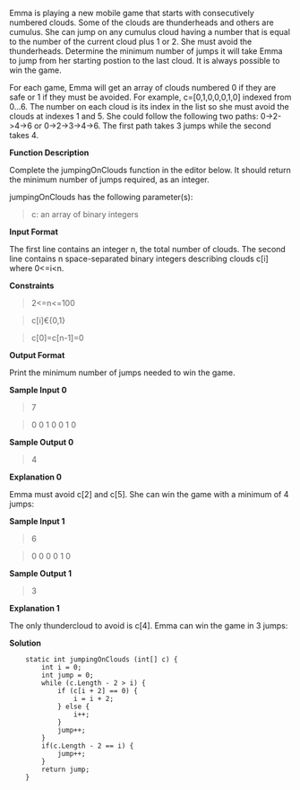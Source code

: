 Emma is playing a new mobile game that starts with consecutively numbered clouds. Some of the clouds are thunderheads and others are cumulus. She can jump on any cumulus cloud having a number that is equal to the number of the current cloud plus 1 or 2. She must avoid the thunderheads. Determine the minimum number of jumps it will take Emma to jump from her starting postion to the last cloud. It is always possible to win the game.

For each game, Emma will get an array of clouds numbered 0 if they are safe or 1 if they must be avoided. For example, c=[0,1,0,0,0,1,0] indexed from 0...6. The number on each cloud is its index in the list so she must avoid the clouds at indexes 1 and 5. She could follow the following two paths: 0->2->4->6 or 0->2->3->4->6. The first path takes 3 jumps while the second takes 4.

**Function Description**

Complete the jumpingOnClouds function in the editor below. It should return the minimum number of jumps required, as an integer.

jumpingOnClouds has the following parameter(s):

> c: an array of binary integers

**Input Format**

The first line contains an integer n, the total number of clouds. The second line contains n space-separated binary integers describing clouds c[i] where 0<=i<n.

**Constraints**

> 2<=n<=100

> c[i]€{0,1}

> c[0]=c[n-1]=0


**Output Format**

Print the minimum number of jumps needed to win the game.

**Sample Input 0**
 
> 7

> 0 0 1 0 0 1 0

**Sample Output 0**

> 4

**Explanation 0**

Emma must avoid c[2] and c[5]. She can win the game with a minimum of 4 jumps:

**Sample Input 1**

> 6

> 0 0 0 0 1 0


**Sample Output 1**

> 3

**Explanation 1**

The only thundercloud to avoid is c[4]. Emma can win the game in 3 jumps:

**Solution**
```
    static int jumpingOnClouds (int[] c) {
        int i = 0;
        int jump = 0;
        while (c.Length - 2 > i) {
            if (c[i + 2] == 0) {
                i = i + 2;
            } else {
                i++;
            }
            jump++;
        }
        if(c.Length - 2 == i) {
            jump++;
        }
        return jump;
    }
```
